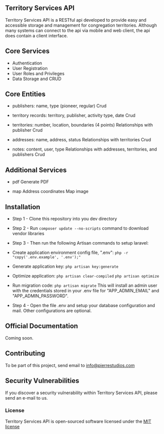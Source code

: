 ## Territory Services API

Territory Services API is a RESTful api developed to provide easy and accessible storage and management for congregation territories. Although many systems can connect to the api via mobile and web client, the api does contain a client interface.

## Core Services

- Authentication
- User Registration 
- User Roles and Privileges 
- Data Storage and CRUD

## Core Entities 

- publishers: name, type (pioneer, regular)
   Crud 

- territory records: territory, publisher, activity type, date
   Crud 

- territories: number, location, boundaries (4 points)
   Relationships with publisher 
   Crud 

- addresses: name, address, status 
  Relationships with territories 
  Crud
 
- notes: content, user, type 
   Relationships with addresses, territories, and publishers
   Crud

## Additional Services 

- pdf 
   Generate PDF
  
- map
   Address coordinates
   Map image
 

## Installation

- Step 1 - Clone this repository into you dev directory
- Step 2 - Run `composer update --no-scripts` command to download vendor libraries
- Step 3 - Then run the following Artisan commands to setup laravel:

 - Create application environment config file, ".env": `php -r "copy('.env.example', '.env');"` 

 - Generate application key: `php artisan key:generate` 

 - Optimize application: `php artisan clear-compiled`  `php artisan optimize` 

 - Run migration code: `php artisan migrate` This will install an admin user with the credentials stored in your .env file for "APP_ADMIN_EMAIL" and "APP_ADMIN_PASSWORD". 

- Step 4 - Open the file .env and setup your database configuration and mail. Other configurations are optional.


## Official Documentation

Coming soon.

## Contributing

To be part of this project, send email to info@pierrestudios.com

## Security Vulnerabilities

If you discover a security vulnerability within Territory Services API, please send an e-mail to us.

### License

Territory Services API is open-sourced software licensed under the [MIT license](http://opensource.org/licenses/MIT)
